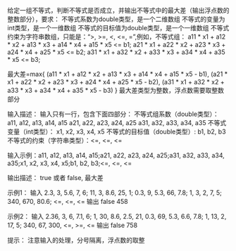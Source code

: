 给定一组不等式，判断不等式是否成立，并输出不等式中的最大差（输出浮点数的整数部分），要求：
不等式系数为double类型，是一个二维数组
不等式的变量为int类型，是一个一维数组
不等式的目标值为double类型，是一个一维数组
不等式约束为字符串数组，只能是：“>, >=, <, <=, =”,例如，不等式组：
a11 * x1 + a12 * x2 + a13 * x3 + a14 * x4 + a15 * x5 <= b1;
a21 * x1 + a22 * x2 + a23 * x3 + a24 * x4 + a25 * x5 <= b2;
a31 * x1 + a32 * x2 + a33 * x3 + a34 * x4 + a35 * x5 <= b3;

最大差=max{ 
(a11 * x1 + a12 * x2 + a13 * x3 + a14 * x4 + a15 * x5 - b1), 
(a21 * x1 + a22 * x2 + a23 * x3 + a24 * x4 + a25 * x5 - b2), 
(a31 * x1 + a32 * x2 + a33 * x3 + a34 * x4 + a35 * x5 - b3) }
最大差类型为整数，浮点数需要取整数部分

输入描述：
输入只有一行，包含下面四部分：
不等式组系数（double类型）：
a11, a12, a13, a14, a15
a21, a22, a23, a24, a25
a31, a32, a33, a34, a35
不等式变量（int类型）：
x1, x2, x3, x4, x5
不等式的目标值（double类型）: b1, b2, b3
不等式的约束（字符串类型）：<=, <=, <=

输入示例：a11, a12, a13, a14, a15;a21, a22, a23, a24, a25;a31, a32, a33, a34, a35;x1, x2, x3, x4, x5;b1, b2, b3;<=, <=, <=

输出描述：
true 或者 false, 最大差

示例1：
输入
2.3, 3, 5.6, 7, 6; 11, 3, 8.6, 25, 1; 0.3, 9, 5.3, 66, 7.8; 1, 3, 2, 7, 5; 340, 670, 80.6; <=, <=, <=
输出
false 458

示例2：
输入
2.36, 3, 6, 7.1, 6; 1, 30, 8.6, 2.5, 21, 0.3, 69, 5.3, 6.6, 7.8; 1, 13, 2, 17, 5; 340, 67, 300, <=, >=, <=
输出
false 758

提示：
注意输入的处理，分号隔离，浮点数的取整

